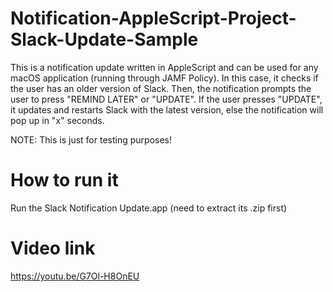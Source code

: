# Notification-AppleScript-Project-Slack-Update-Sample
This is a notification update written in AppleScript and can be used for any macOS application (running through JAMF Policy). In this case, it checks if the user has an older version of Slack. Then, the notification prompts the user to press "REMIND LATER" or "UPDATE". If the user presses "UPDATE", it updates and restarts Slack with the latest version, else the notification will pop up in "x" seconds.

NOTE: This is just for testing purposes!

# How to run it
Run the Slack Notification Update.app (need to extract its .zip first)

# Video link
https://youtu.be/G7Ol-H8OnEU

